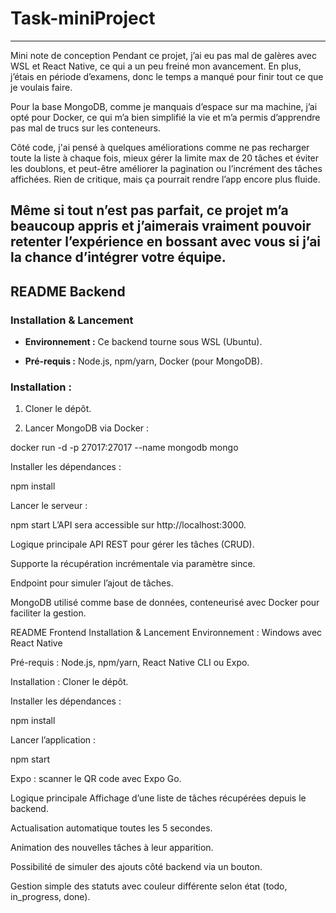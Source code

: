 # Task-miniProject

---
Mini note de conception
Pendant ce projet, j’ai eu pas mal de galères avec WSL et React Native, ce qui a un peu freiné mon avancement. En plus, j’étais en période d’examens, donc le temps a manqué pour finir tout ce que je voulais faire.

Pour la base MongoDB, comme je manquais d’espace sur ma machine, j’ai opté pour Docker, ce qui m’a bien simplifié la vie et m’a permis d’apprendre pas mal de trucs sur les conteneurs.

Côté code, j'ai pensé à quelques améliorations comme ne pas recharger toute la liste à chaque fois, mieux gérer la limite max de 20 tâches et éviter les doublons, et peut-être améliorer la pagination ou l’incrément des tâches affichées. Rien de critique, mais ça pourrait rendre l’app encore plus fluide.

Même si tout n’est pas parfait, ce projet m’a beaucoup appris et j’aimerais vraiment pouvoir retenter l’expérience en bossant avec vous si j’ai la chance d’intégrer votre équipe.
---

## README Backend

### Installation & Lancement

- **Environnement :** Ce backend tourne sous WSL (Ubuntu).

- **Pré-requis :** Node.js, npm/yarn, Docker (pour MongoDB).

### Installation :

1. Cloner le dépôt.

2. Lancer MongoDB via Docker :

docker run -d -p 27017:27017 --name mongodb mongo

Installer les dépendances :

npm install

Lancer le serveur :

npm start
L’API sera accessible sur http://localhost:3000.

Logique principale
API REST pour gérer les tâches (CRUD).

Supporte la récupération incrémentale via paramètre since.

Endpoint pour simuler l’ajout de tâches.

MongoDB utilisé comme base de données, conteneurisé avec Docker pour faciliter la gestion.

README Frontend
Installation & Lancement
Environnement : Windows avec React Native

Pré-requis : Node.js, npm/yarn, React Native CLI ou Expo.

Installation :
Cloner le dépôt.

Installer les dépendances :

npm install

Lancer l’application :

npm start

Expo : scanner le QR code avec Expo Go.


Logique principale
Affichage d’une liste de tâches récupérées depuis le backend.

Actualisation automatique toutes les 5 secondes.

Animation des nouvelles tâches à leur apparition.

Possibilité de simuler des ajouts côté backend via un bouton.

Gestion simple des statuts avec couleur différente selon état (todo, in_progress, done).

